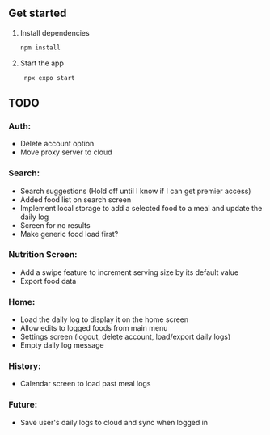## Get started

1. Install dependencies

   ```bash
   npm install
   ```

2. Start the app

   ```bash
    npx expo start
   ```


## TODO
### Auth:
- Delete account option
- Move proxy server to cloud

### Search:
- Search suggestions (Hold off until I know if I can get premier access)
- Added food list on search screen
- Implement local storage to add a selected food to a meal and update the daily log
- Screen for no results
- Make generic food load first?

### Nutrition Screen:
- Add a swipe feature to increment serving size by its default value
- Export food data

### Home:
- Load the daily log to display it on the home screen
- Allow edits to logged foods from main menu
- Settings screen (logout, delete account, load/export daily logs)
- Empty daily log message

### History:
- Calendar screen to load past meal logs

### Future:
- Save user's daily logs to cloud and sync when logged in
